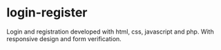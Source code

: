 # login-register
Login and registration developed with html, css, javascript and php. With responsive design and form verification.
